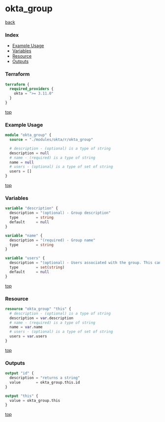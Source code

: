 # okta_group

[back](../okta.md)

### Index

- [Example Usage](#example-usage)
- [Variables](#variables)
- [Resource](#resource)
- [Outputs](#outputs)

### Terraform

```terraform
terraform {
  required_providers {
    okta = ">= 3.11.0"
  }
}
```

[top](#index)

### Example Usage

```terraform
module "okta_group" {
  source = "./modules/okta/r/okta_group"

  # description - (optional) is a type of string
  description = null
  # name - (required) is a type of string
  name = null
  # users - (optional) is a type of set of string
  users = []
}
```

[top](#index)

### Variables

```terraform
variable "description" {
  description = "(optional) - Group description"
  type        = string
  default     = null
}

variable "name" {
  description = "(required) - Group name"
  type        = string
}

variable "users" {
  description = "(optional) - Users associated with the group. This can also be done per user."
  type        = set(string)
  default     = null
}
```

[top](#index)

### Resource

```terraform
resource "okta_group" "this" {
  # description - (optional) is a type of string
  description = var.description
  # name - (required) is a type of string
  name = var.name
  # users - (optional) is a type of set of string
  users = var.users
}
```

[top](#index)

### Outputs

```terraform
output "id" {
  description = "returns a string"
  value       = okta_group.this.id
}

output "this" {
  value = okta_group.this
}
```

[top](#index)